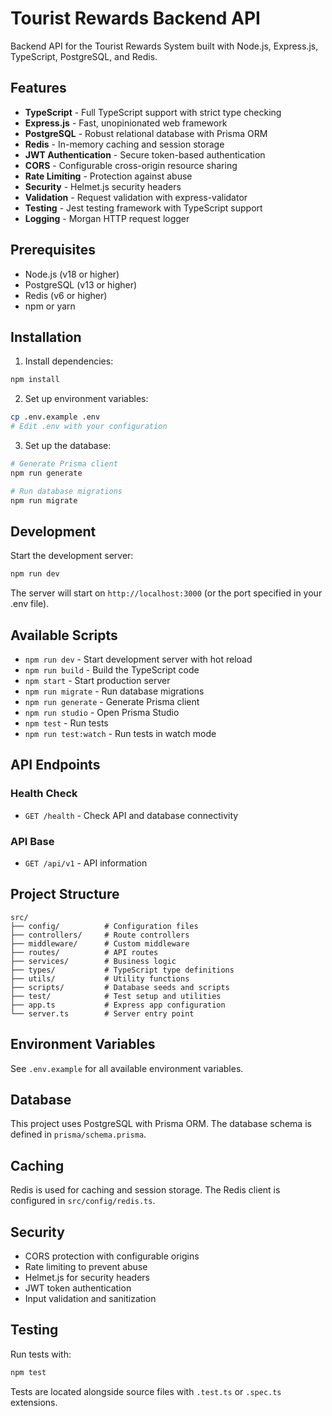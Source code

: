 # Tourist Rewards Backend API

Backend API for the Tourist Rewards System built with Node.js, Express.js, TypeScript, PostgreSQL, and Redis.

## Features

- **TypeScript** - Full TypeScript support with strict type checking
- **Express.js** - Fast, unopinionated web framework
- **PostgreSQL** - Robust relational database with Prisma ORM
- **Redis** - In-memory caching and session storage
- **JWT Authentication** - Secure token-based authentication
- **CORS** - Configurable cross-origin resource sharing
- **Rate Limiting** - Protection against abuse
- **Security** - Helmet.js security headers
- **Validation** - Request validation with express-validator
- **Testing** - Jest testing framework with TypeScript support
- **Logging** - Morgan HTTP request logger

## Prerequisites

- Node.js (v18 or higher)
- PostgreSQL (v13 or higher)
- Redis (v6 or higher)
- npm or yarn

## Installation

1. Install dependencies:
```bash
npm install
```

2. Set up environment variables:
```bash
cp .env.example .env
# Edit .env with your configuration
```

3. Set up the database:
```bash
# Generate Prisma client
npm run generate

# Run database migrations
npm run migrate
```

## Development

Start the development server:
```bash
npm run dev
```

The server will start on `http://localhost:3000` (or the port specified in your .env file).

## Available Scripts

- `npm run dev` - Start development server with hot reload
- `npm run build` - Build the TypeScript code
- `npm start` - Start production server
- `npm run migrate` - Run database migrations
- `npm run generate` - Generate Prisma client
- `npm run studio` - Open Prisma Studio
- `npm test` - Run tests
- `npm run test:watch` - Run tests in watch mode

## API Endpoints

### Health Check
- `GET /health` - Check API and database connectivity

### API Base
- `GET /api/v1` - API information

## Project Structure

```
src/
├── config/          # Configuration files
├── controllers/     # Route controllers
├── middleware/      # Custom middleware
├── routes/          # API routes
├── services/        # Business logic
├── types/           # TypeScript type definitions
├── utils/           # Utility functions
├── scripts/         # Database seeds and scripts
├── test/            # Test setup and utilities
├── app.ts           # Express app configuration
└── server.ts        # Server entry point
```

## Environment Variables

See `.env.example` for all available environment variables.

## Database

This project uses PostgreSQL with Prisma ORM. The database schema is defined in `prisma/schema.prisma`.

## Caching

Redis is used for caching and session storage. The Redis client is configured in `src/config/redis.ts`.

## Security

- CORS protection with configurable origins
- Rate limiting to prevent abuse
- Helmet.js for security headers
- JWT token authentication
- Input validation and sanitization

## Testing

Run tests with:
```bash
npm test
```

Tests are located alongside source files with `.test.ts` or `.spec.ts` extensions.